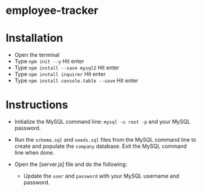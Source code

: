 # employee-tracker

# Installation
  * Open the terminal
  * Type `npm init --y` Hit enter
  * Type `npm install --save mysql2` Hit enter
  * Type `npm install inquirer` Hit enter
  * Type `npm install console.table --save` Hit enter

# Instructions
  * Initialize the MySQL command line: `mysql -u root -p` and your MySQL password.

  * Run the `schema.sql` and `seeds.sql` files from the MySQL command line to create and populate the `company` database. Exit the MySQL command line when done.

  * Open the [server.js] file and do the following:

    * Update the `user` and `password` with your MySQL username and password.